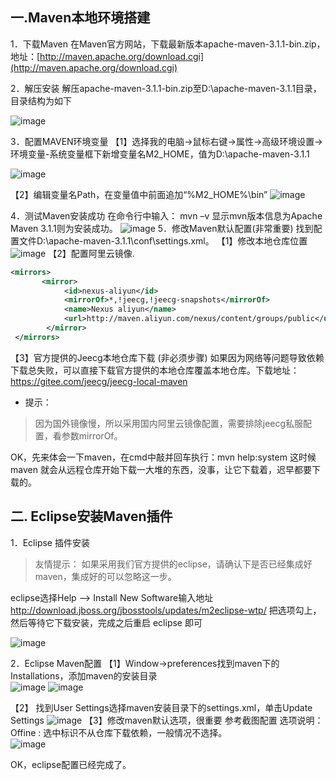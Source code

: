 ## 一.Maven本地环境搭建

1．下载Maven
在Maven官方网站，下载最新版本apache-maven-3.1.1-bin.zip，地址：[http://maven.apache.org/download.cgi](http://maven.apache.org/download.cgi)

2．解压安装
 解压apache-maven-3.1.1-bin.zip至D:\apache-maven-3.1.1目录，目录结构为如下

![image](img/maven01.png)

 3．配置MAVEN环境变量
【1】选择我的电脑->鼠标右键->属性->高级环境设置->环境变量-系统变量框下新增变量名M2_HOME，值为D:\apache-maven-3.1.1

![image](img/maven02.png)

【2】编辑变量名Path，在变量值中前面追加“%M2_HOME%\bin”
![image](img/maven03.png)

4．测试Maven安装成功
在命令行中输入： mvn –v 显示mvn版本信息为Apache Maven 3.1.1则为安装成功。
![image](img/maven04.png)
5．修改Maven默认配置(非常重要)
找到配置文件D:\apache-maven-3.1.1\conf\settings.xml。
【1】修改本地仓库位置
![image](img/maven05.png)
【2】配置阿里云镜像.

```xml
<mirrors>
       <mirror>
            <id>nexus-aliyun</id>
            <mirrorOf>*,!jeecg,!jeecg-snapshots</mirrorOf>
            <name>Nexus aliyun</name>
            <url>http://maven.aliyun.com/nexus/content/groups/public</url>
        </mirror>
 </mirrors>
```

【3】官方提供的Jeecg本地仓库下载 (非必须步骤)
     如果因为网络等问题导致依赖下载总失败，可以直接下载官方提供的本地仓库覆盖本地仓库。下载地址：  https://gitee.com/jeecg/jeecg-local-maven

- 提示：
> 因为国外镜像慢，所以采用国内阿里云镜像配置，需要排除jeecg私服配置，看参数mirrorOf。

OK，先来体会一下maven，在cmd中敲并回车执行：mvn help:system
这时候maven 就会从远程仓库开始下载一大堆的东西，没事，让它下载着，迟早都要下载的。

## 二. Eclipse安装Maven插件
1．Eclipse 插件安装
> 友情提示： 如果采用我们官方提供的eclipse，请确认下是否已经集成好maven，集成好的可以忽略这一步。

eclipse选择Help  -->  Install New Software输入地址
http://download.jboss.org/jbosstools/updates/m2eclipse-wtp/
把选项勾上，然后等待它下载安装，完成之后重启 eclipse 即可

![image](img/eclipse_maven01.png)


2．Eclipse Maven配置
【1】Window->preferences找到maven下的Installations，添加maven的安装目录  
![image](img/eclipse_maven02.png)
![image](img/eclipse_maven03.png)

【2】 找到User Settings选择maven安装目录下的settings.xml，单击Update Settings
![image](img/eclipse_maven04.png)
【3】修改maven默认选项，很重要
参考截图配置
选项说明： Offine : 选中标识不从仓库下载依赖，一般情况不选择。  
![image](img/eclipse_maven05.png)

OK，eclipse配置已经完成了。
